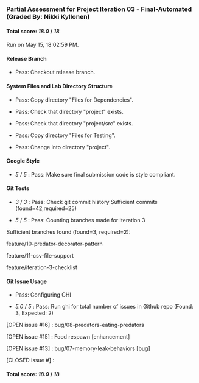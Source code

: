 ### Partial Assessment for Project Iteration 03 - Final-Automated (Graded By: Nikki Kyllonen)

#### Total score: _18.0_ / _18_

Run on May 15, 18:02:59 PM.


#### Release Branch

+ Pass: Checkout release branch.




#### System Files and Lab Directory Structure

+ Pass: Copy directory "Files for Dependencies".



+ Pass: Check that directory "project" exists.

+ Pass: Check that directory "project/src" exists.

+ Pass: Copy directory "Files for Testing".



+ Pass: Change into directory "project".


#### Google Style

+  _5_ / _5_ : Pass: Make sure final submission code is style compliant.




#### Git Tests

+  _3_ / _3_ : Pass: Check git commit history
Sufficient commits (found=42,required=25)

+  _5_ / _5_ : Pass: Counting branches made for Iteration 3

Sufficient branches found (found=3, required=2):

feature/10-predator-decorator-pattern

feature/11-csv-file-support

feature/iteration-3-checklist


#### Git Issue Usage

+ Pass: Configuring GHI

+  _5.0_ / _5_ : Pass: Run ghi for total number of issues in Github repo (Found: 3, Expected: 2) 

 [OPEN issue #16] :  bug/08-predators-eating-predators

[OPEN issue #15] :  Food respawn  [enhancement]

[OPEN issue #13] :  bug/07-memory-leak-behaviors [bug]

[CLOSED issue #] : 

 



#### Total score: _18.0_ / _18_

